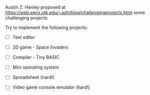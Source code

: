Austin Z. Henley proposed at https://web.eecs.utk.edu/~azh/blog/challengingprojects.html
some challenging projects.

Try to implement the following projects:

 
- [ ] Text editor
- [ ] 2D game - Space Invaders
- [ ] Compiler - Tiny BASIC
- [ ] Mini operating system
- [ ] Spreadsheet (hard!)
- [ ] Video game console emulator (hard!)

